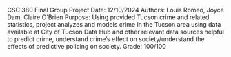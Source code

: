 CSC 380 Final Group Project
Date: 12/10/2024
Authors: Louis Romeo, Joyce Dam, Claire O'Brien
Purpose: Using provided Tucson crime and related statistics, project analyzes and models crime in the Tucson area using data available at City of Tucson Data Hub and other relevant data sources helpful to predict crime, understand crime’s effect on society/understand the effects of predictive policing on society.
Grade: 100/100
